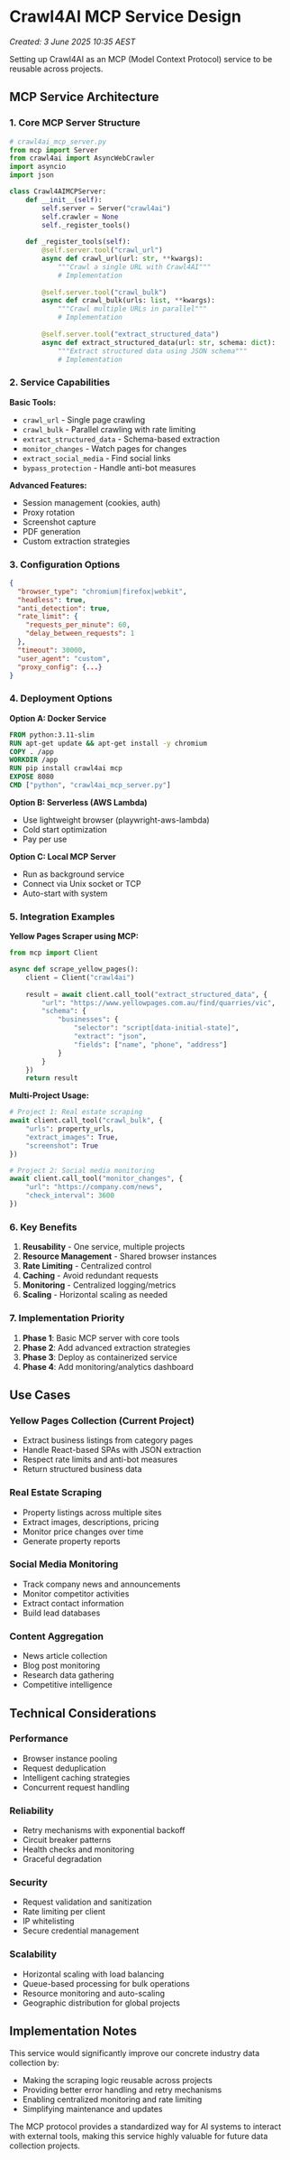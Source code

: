 # Crawl4AI MCP Service Design

*Created: 3 June 2025 10:35 AEST*

Setting up Crawl4AI as an MCP (Model Context Protocol) service to be reusable across projects.

## MCP Service Architecture

### 1. **Core MCP Server Structure**
```python
# crawl4ai_mcp_server.py
from mcp import Server
from crawl4ai import AsyncWebCrawler
import asyncio
import json

class Crawl4AIMCPServer:
    def __init__(self):
        self.server = Server("crawl4ai")
        self.crawler = None
        self._register_tools()
    
    def _register_tools(self):
        @self.server.tool("crawl_url")
        async def crawl_url(url: str, **kwargs):
            """Crawl a single URL with Crawl4AI"""
            # Implementation
            
        @self.server.tool("crawl_bulk")
        async def crawl_bulk(urls: list, **kwargs):
            """Crawl multiple URLs in parallel"""
            # Implementation
            
        @self.server.tool("extract_structured_data")
        async def extract_structured_data(url: str, schema: dict):
            """Extract structured data using JSON schema"""
            # Implementation
```

### 2. **Service Capabilities**

**Basic Tools:**
- `crawl_url` - Single page crawling
- `crawl_bulk` - Parallel crawling with rate limiting
- `extract_structured_data` - Schema-based extraction
- `monitor_changes` - Watch pages for changes
- `extract_social_media` - Find social links
- `bypass_protection` - Handle anti-bot measures

**Advanced Features:**
- Session management (cookies, auth)
- Proxy rotation
- Screenshot capture
- PDF generation
- Custom extraction strategies

### 3. **Configuration Options**
```json
{
  "browser_type": "chromium|firefox|webkit",
  "headless": true,
  "anti_detection": true,
  "rate_limit": {
    "requests_per_minute": 60,
    "delay_between_requests": 1
  },
  "timeout": 30000,
  "user_agent": "custom",
  "proxy_config": {...}
}
```

### 4. **Deployment Options**

**Option A: Docker Service**
```dockerfile
FROM python:3.11-slim
RUN apt-get update && apt-get install -y chromium
COPY . /app
WORKDIR /app
RUN pip install crawl4ai mcp
EXPOSE 8080
CMD ["python", "crawl4ai_mcp_server.py"]
```

**Option B: Serverless (AWS Lambda)**
- Use lightweight browser (playwright-aws-lambda)
- Cold start optimization
- Pay per use

**Option C: Local MCP Server**
- Run as background service
- Connect via Unix socket or TCP
- Auto-start with system

### 5. **Integration Examples**

**Yellow Pages Scraper using MCP:**
```python
from mcp import Client

async def scrape_yellow_pages():
    client = Client("crawl4ai")
    
    result = await client.call_tool("extract_structured_data", {
        "url": "https://www.yellowpages.com.au/find/quarries/vic",
        "schema": {
            "businesses": {
                "selector": "script[data-initial-state]",
                "extract": "json",
                "fields": ["name", "phone", "address"]
            }
        }
    })
    return result
```

**Multi-Project Usage:**
```python
# Project 1: Real estate scraping
await client.call_tool("crawl_bulk", {
    "urls": property_urls,
    "extract_images": True,
    "screenshot": True
})

# Project 2: Social media monitoring  
await client.call_tool("monitor_changes", {
    "url": "https://company.com/news",
    "check_interval": 3600
})
```

### 6. **Key Benefits**

1. **Reusability** - One service, multiple projects
2. **Resource Management** - Shared browser instances
3. **Rate Limiting** - Centralized control
4. **Caching** - Avoid redundant requests
5. **Monitoring** - Centralized logging/metrics
6. **Scaling** - Horizontal scaling as needed

### 7. **Implementation Priority**

1. **Phase 1**: Basic MCP server with core tools
2. **Phase 2**: Add advanced extraction strategies
3. **Phase 3**: Deploy as containerized service
4. **Phase 4**: Add monitoring/analytics dashboard

## Use Cases

### Yellow Pages Collection (Current Project)
- Extract business listings from category pages
- Handle React-based SPAs with JSON extraction
- Respect rate limits and anti-bot measures
- Return structured business data

### Real Estate Scraping
- Property listings across multiple sites
- Extract images, descriptions, pricing
- Monitor price changes over time
- Generate property reports

### Social Media Monitoring
- Track company news and announcements
- Monitor competitor activities
- Extract contact information
- Build lead databases

### Content Aggregation
- News article collection
- Blog post monitoring
- Research data gathering
- Competitive intelligence

## Technical Considerations

### Performance
- Browser instance pooling
- Request deduplication
- Intelligent caching strategies
- Concurrent request handling

### Reliability
- Retry mechanisms with exponential backoff
- Circuit breaker patterns
- Health checks and monitoring
- Graceful degradation

### Security
- Request validation and sanitization
- Rate limiting per client
- IP whitelisting
- Secure credential management

### Scalability
- Horizontal scaling with load balancing
- Queue-based processing for bulk operations
- Resource monitoring and auto-scaling
- Geographic distribution for global projects

## Implementation Notes

This service would significantly improve our concrete industry data collection by:
- Making the scraping logic reusable across projects
- Providing better error handling and retry mechanisms
- Enabling centralized monitoring and rate limiting
- Simplifying maintenance and updates

The MCP protocol provides a standardized way for AI systems to interact with external tools, making this service highly valuable for future data collection projects.